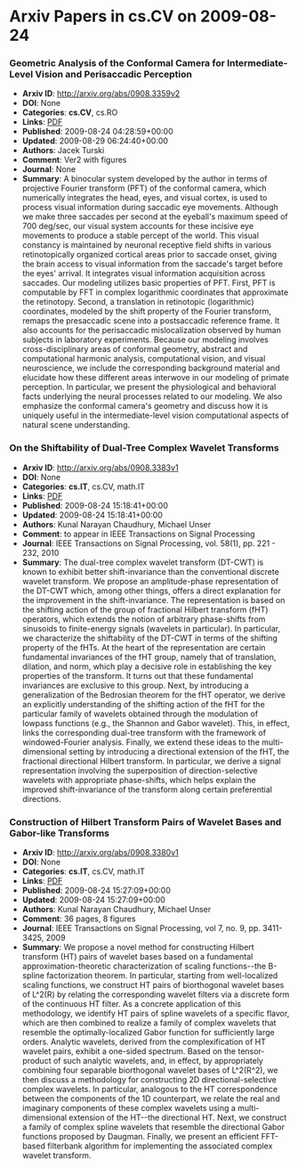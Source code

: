 # Arxiv Papers in cs.CV on 2009-08-24
### Geometric Analysis of the Conformal Camera for Intermediate-Level Vision and Perisaccadic Perception
- **Arxiv ID**: http://arxiv.org/abs/0908.3359v2
- **DOI**: None
- **Categories**: **cs.CV**, cs.RO
- **Links**: [PDF](http://arxiv.org/pdf/0908.3359v2)
- **Published**: 2009-08-24 04:28:59+00:00
- **Updated**: 2009-08-29 06:24:40+00:00
- **Authors**: Jacek Turski
- **Comment**: Ver2 with figures
- **Journal**: None
- **Summary**: A binocular system developed by the author in terms of projective Fourier transform (PFT) of the conformal camera, which numerically integrates the head, eyes, and visual cortex, is used to process visual information during saccadic eye movements. Although we make three saccades per second at the eyeball's maximum speed of 700 deg/sec, our visual system accounts for these incisive eye movements to produce a stable percept of the world. This visual constancy is maintained by neuronal receptive field shifts in various retinotopically organized cortical areas prior to saccade onset, giving the brain access to visual information from the saccade's target before the eyes' arrival. It integrates visual information acquisition across saccades. Our modeling utilizes basic properties of PFT. First, PFT is computable by FFT in complex logarithmic coordinates that approximate the retinotopy. Second, a translation in retinotopic (logarithmic) coordinates, modeled by the shift property of the Fourier transform, remaps the presaccadic scene into a postsaccadic reference frame. It also accounts for the perisaccadic mislocalization observed by human subjects in laboratory experiments. Because our modeling involves cross-disciplinary areas of conformal geometry, abstract and computational harmonic analysis, computational vision, and visual neuroscience, we include the corresponding background material and elucidate how these different areas interwove in our modeling of primate perception. In particular, we present the physiological and behavioral facts underlying the neural processes related to our modeling. We also emphasize the conformal camera's geometry and discuss how it is uniquely useful in the intermediate-level vision computational aspects of natural scene understanding.



### On the Shiftability of Dual-Tree Complex Wavelet Transforms
- **Arxiv ID**: http://arxiv.org/abs/0908.3383v1
- **DOI**: None
- **Categories**: **cs.IT**, cs.CV, math.IT
- **Links**: [PDF](http://arxiv.org/pdf/0908.3383v1)
- **Published**: 2009-08-24 15:18:41+00:00
- **Updated**: 2009-08-24 15:18:41+00:00
- **Authors**: Kunal Narayan Chaudhury, Michael Unser
- **Comment**: to appear in IEEE Transactions on Signal Processing
- **Journal**: IEEE Transactions on Signal Processing, vol. 58(1), pp. 221 - 232,
  2010
- **Summary**: The dual-tree complex wavelet transform (DT-CWT) is known to exhibit better shift-invariance than the conventional discrete wavelet transform. We propose an amplitude-phase representation of the DT-CWT which, among other things, offers a direct explanation for the improvement in the shift-invariance. The representation is based on the shifting action of the group of fractional Hilbert transform (fHT) operators, which extends the notion of arbitrary phase-shifts from sinusoids to finite-energy signals (wavelets in particular). In particular, we characterize the shiftability of the DT-CWT in terms of the shifting property of the fHTs. At the heart of the representation are certain fundamental invariances of the fHT group, namely that of translation, dilation, and norm, which play a decisive role in establishing the key properties of the transform. It turns out that these fundamental invariances are exclusive to this group.   Next, by introducing a generalization of the Bedrosian theorem for the fHT operator, we derive an explicitly understanding of the shifting action of the fHT for the particular family of wavelets obtained through the modulation of lowpass functions (e.g., the Shannon and Gabor wavelet). This, in effect, links the corresponding dual-tree transform with the framework of windowed-Fourier analysis. Finally, we extend these ideas to the multi-dimensional setting by introducing a directional extension of the fHT, the fractional directional Hilbert transform. In particular, we derive a signal representation involving the superposition of direction-selective wavelets with appropriate phase-shifts, which helps explain the improved shift-invariance of the transform along certain preferential directions.



### Construction of Hilbert Transform Pairs of Wavelet Bases and Gabor-like Transforms
- **Arxiv ID**: http://arxiv.org/abs/0908.3380v1
- **DOI**: None
- **Categories**: **cs.IT**, cs.CV, math.IT
- **Links**: [PDF](http://arxiv.org/pdf/0908.3380v1)
- **Published**: 2009-08-24 15:27:09+00:00
- **Updated**: 2009-08-24 15:27:09+00:00
- **Authors**: Kunal Narayan Chaudhury, Michael Unser
- **Comment**: 36 pages, 8 figures
- **Journal**: IEEE Transactions on Signal Processing, vol 7, no. 9, pp.
  3411-3425, 2009
- **Summary**: We propose a novel method for constructing Hilbert transform (HT) pairs of wavelet bases based on a fundamental approximation-theoretic characterization of scaling functions--the B-spline factorization theorem. In particular, starting from well-localized scaling functions, we construct HT pairs of biorthogonal wavelet bases of L^2(R) by relating the corresponding wavelet filters via a discrete form of the continuous HT filter. As a concrete application of this methodology, we identify HT pairs of spline wavelets of a specific flavor, which are then combined to realize a family of complex wavelets that resemble the optimally-localized Gabor function for sufficiently large orders.   Analytic wavelets, derived from the complexification of HT wavelet pairs, exhibit a one-sided spectrum. Based on the tensor-product of such analytic wavelets, and, in effect, by appropriately combining four separable biorthogonal wavelet bases of L^2(R^2), we then discuss a methodology for constructing 2D directional-selective complex wavelets. In particular, analogous to the HT correspondence between the components of the 1D counterpart, we relate the real and imaginary components of these complex wavelets using a multi-dimensional extension of the HT--the directional HT. Next, we construct a family of complex spline wavelets that resemble the directional Gabor functions proposed by Daugman. Finally, we present an efficient FFT-based filterbank algorithm for implementing the associated complex wavelet transform.



